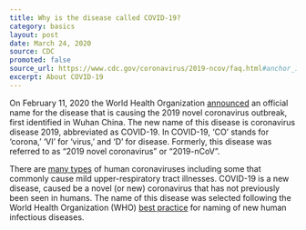 ```yaml
---
title: Why is the disease called COVID-19?
category: basics
layout: post
date: March 24, 2020
source: CDC
promoted: false
source_url: https://www.cdc.gov/coronavirus/2019-ncov/faq.html#anchor_1584386215012
excerpt: About COVID-19
---
```


On February 11, 2020 the World Health Organization [announced](https://twitter.com/DrTedros/status/1227297754499764230) an official name for the disease that is causing the 2019 novel coronavirus outbreak, first identified in Wuhan China. The new name of this disease is coronavirus disease 2019, abbreviated as COVID-19. In COVID-19, ‘CO’ stands for ‘corona,’ ‘VI’ for ‘virus,’ and ‘D’ for disease. Formerly, this disease was referred to as “2019 novel coronavirus” or “2019-nCoV”.

There are [many types](https://www.cdc.gov/coronavirus/2019-ncov/index.html) of human coronaviruses including some that commonly cause mild upper-respiratory tract illnesses. COVID-19 is a new disease, caused be a novel (or new) coronavirus that has not previously been seen in humans. The name of this disease was selected following the World Health Organization (WHO) [best practice](https://www.who.int/topics/infectious_diseases/naming-new-diseases/en/) for naming of new human infectious diseases.